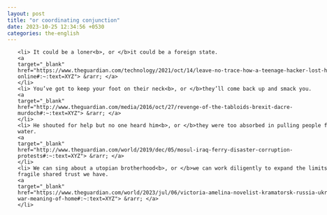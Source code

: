 ```yaml
---
layout: post
title: "or coordinating conjunction"
date: 2023-10-25 12:34:56 +0530
categories: the-english
---
```

<style>
@media only screen and (min-width: 768px) {
    ol {
        width: 768px;
        margin: 0 auto;
    }
  }
ol li {
    font-size: 18px;
    line-height: 1.5;
    padding-bottom: 8px;
}
</style>
<ol>

    <li> It could be a loner<b>, or </b>it could be a foreign state.
    <a 
    target="_blank" 
    href="https://www.theguardian.com/technology/2021/oct/14/leave-no-trace-how-a-teenage-hacker-lost-himself-online#:~:text=XYZ"> &rarr; </a>
    </li>
    <li> You’ve got to keep your foot on their neck<b>, or </b>they’ll come back up and smack you.
    <a 
    target="_blank" 
    href="http://www.theguardian.com/media/2016/oct/27/revenge-of-the-tabloids-brexit-dacre-murdoch#:~:text=XYZ"> &rarr; </a>
    </li>
    <li> He shouted for help but no one heard him<b>, or </b>they were too absorbed in pulling people from the water.
    <a 
    target="_blank" 
    href="http://www.theguardian.com/world/2019/dec/05/mosul-iraq-ferry-disaster-corruption-protests#:~:text=XYZ"> &rarr; </a>
    </li>
    <li> We can sing about a utopian brotherhood<b>, or </b>we can work diligently to expand the limits of the fragile shared trust we have.
    <a 
    target="_blank" 
    href="https://www.theguardian.com/world/2023/jul/06/victoria-amelina-novelist-kramatorsk-russia-ukraine-war-meaning-of-home#:~:text=XYZ"> &rarr; </a>
    </li>